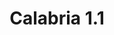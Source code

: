 ---
title: Calabria 1.1
date: 
draft: false

# descripcion
description : Argolla de plata cierre bisagra

materials: Plata 925

color: Plateado

dimensions: 1,1cm diam

code: 01-11-0495

type: "Aros"

categories: []

price: $2.150,00

price_eftvo: $1.830,00

# Images
# first image will be shown in the product page
images:
  # - image: "images/path_to_image"
  # La ubicacion de las imagenes es imagenes/Aros/Aros.Argollas/01-11-0495-calabria-1.1
  - image: "./images/aros/argollas/01-11-0495_a.JPG"
---